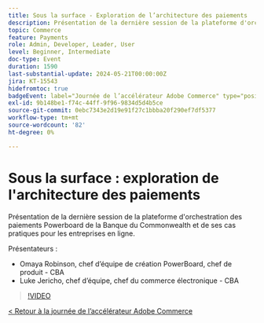 ```yaml
---
title: Sous la surface - Exploration de l’architecture des paiements
description: Présentation de la dernière session de la plateforme d'orchestration des paiements Powerboard de la Banque du Commonwealth et de ses cas pratiques pour les entreprises en ligne.
topic: Commerce
feature: Payments
role: Admin, Developer, Leader, User
level: Beginner, Intermediate
doc-type: Event
duration: 1590
last-substantial-update: 2024-05-21T00:00:00Z
jira: KT-15543
hidefromtoc: true
badgeEvent: label="Journée de l’accélérateur Adobe Commerce" type="positive" url="https://experienceleague.adobe.com/fr/docs/events/apac-commerce-recordings/2024/overview"
exl-id: 9b148be1-f74c-44ff-9f96-9834d5d4b5ce
source-git-commit: 0ebc7343e2d19e91f27c1bbba20f290ef7df5377
workflow-type: tm+mt
source-wordcount: '82'
ht-degree: 0%

---
```


# Sous la surface : exploration de l&#39;architecture des paiements

Présentation de la dernière session de la plateforme d&#39;orchestration des paiements Powerboard de la Banque du Commonwealth et de ses cas pratiques pour les entreprises en ligne.

Présentateurs :

+ Omaya Robinson, chef d’équipe de création PowerBoard, chef de produit - CBA
+ Luke Jericho, chef d’équipe, chef du commerce électronique - CBA

>[!VIDEO](https://video.tv.adobe.com/v/3429270/?learn=on)

[&lt; Retour à la journée de l’accélérateur Adobe Commerce](./overview.md)
